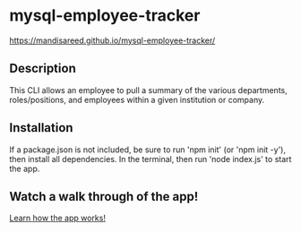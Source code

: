 # mysql-employee-tracker

https://mandisareed.github.io/mysql-employee-tracker/

## Description
This CLI allows an employee to pull a summary of the various departments, roles/positions, and employees within a given institution or company.

## Installation
If a package.json is not included, be sure to run 'npm init' (or 'npm init -y'), then install all dependencies. In the terminal, then run 'node index.js' to start the app.

## Watch a walk through of the app!
[Learn how the app works!](https://drive.google.com/file/d/19W3a9i_68u8Jc2OCD-A_JCt0gXHpe3L-/view)
